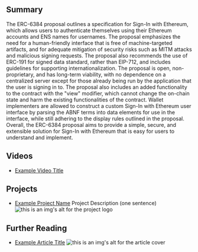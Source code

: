 ## Summary

The ERC-6384 proposal outlines a specification for Sign-In with Ethereum, which allows users to authenticate themselves using their Ethereum accounts and ENS names for usernames. The proposal emphasizes the need for a human-friendly interface that is free of machine-targeted artifacts, and for adequate mitigation of security risks such as MITM attacks and malicious signing requests. The proposal also recommends the use of ERC-191 for signed data standard, rather than EIP-712, and includes guidelines for supporting internationalization. The proposal is open, non-proprietary, and has long-term viability, with no dependence on a centralized server except for those already being run by the application that the user is signing in to. The proposal also includes an added functionality to the contract with the "view" modifier, which cannot change the on-chain state and harm the existing functionalities of the contract. Wallet implementers are allowed to construct a custom Sign-In with Ethereum user interface by parsing the ABNF terms into data elements for use in the interface, while still adhering to the display rules outlined in the proposal. Overall, the ERC-6384 proposal aims to provide a simple, secure, and extensible solution for Sign-In with Ethereum that is easy for users to understand and implement.

## Videos

- [Example Video Title](https://www.youtube.com/watch?v=TDGq4aeevgY)

## Projects

- [Example Project Name](https://xxxx.xxx/xxxxx) Project Description (one sentence) ![this is an img's alt for the project logo](https://xxxx.xxx/project-logo.xxx)

## Further Reading

- [Example Article Title](https://xxxx.xxx/xxxxx) ![this is an img's alt for the article cover](https://xxxx.xxx/article-cover.xxx)
